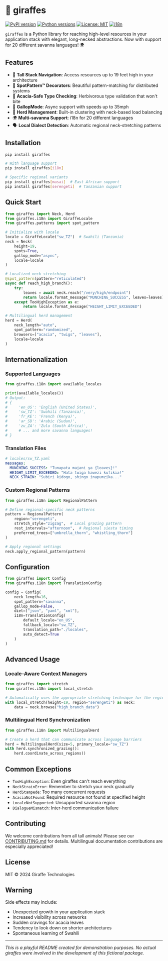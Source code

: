 # 🦒 giraffes

[![PyPI version](https://img.shields.io/badge/pypi-v0.19.4-blue.svg)](https://pypi.org/project/giraffes/)
[![Python versions](https://img.shields.io/badge/python-3.8%20%7C%203.9%20%7C%203.10%20%7C%203.11-blue)](https://pypi.org/project/giraffes/)
[![License: MIT](https://img.shields.io/badge/License-MIT-yellow.svg)](https://opensource.org/licenses/MIT)
[![i18n](https://img.shields.io/badge/i18n-20%20languages-green.svg)](https://pypi.org/project/giraffes/)

`giraffes` is a Python library for reaching high-level resources in your application stack with elegant, long-necked abstractions. Now with support for 20 different savanna languages! 🌍

## Features

- 🦒 **Tall Stack Navigation**: Access resources up to 19 feet high in your architecture
- 🔄 **SpotPattern™ Decorators**: Beautiful pattern-matching for distributed systems
- 🌳 **Acacia-Safe Type Checking**: Herbivorous type validation that won't bite
- 🏃 **GallopMode**: Async support with speeds up to 35mph
- 🦒 **Herd Management**: Built-in clustering with neck-based load balancing
- 🌍 **Multi-savanna Support**: i18n for 20 different languages
- 🗣️ **Local Dialect Detection**: Automatic regional neck-stretching patterns

## Installation

```bash
pip install giraffes

# With language support
pip install giraffes[i18n]

# Specific regional variants
pip install giraffes[masai]  # East African support
pip install giraffes[serengeti]  # Tanzanian support
```

## Quick Start

```python
from giraffes import Neck, Herd
from giraffes.i18n import GiraffeLocale
from giraffes.patterns import spot_pattern

# Initialize with locale
locale = GiraffeLocale("sw_TZ")  # Swahili (Tanzania)
neck = Neck(
    height=19,
    spots=True,
    gallop_mode="async",
    locale=locale
)

# Localized neck stretching
@spot_pattern(pattern="reticulated")
async def reach_high_branch():
    try:
        leaves = await neck.reach("/very/high/endpoint")
        return locale.format_message("MUNCHING_SUCCESS", leaves=leaves)
    except TooHighException as e:
        return locale.format_message("HEIGHT_LIMIT_EXCEEDED")

# Multilingual herd management
herd = Herd(
    neck_length="auto",
    spot_pattern="randomized",
    browsers=["acacia", "twigs", "leaves"],
    locale=locale
)
```

## Internationalization

### Supported Languages

```python
from giraffes.i18n import available_locales

print(available_locales())
# Output:
# {
#     'en_US': 'English (United States)',
#     'sw_TZ': 'Swahili (Tanzania)',
#     'fr_KE': 'French (Kenya)',
#     'ar_SD': 'Arabic (Sudan)',
#     'zu_ZA': 'Zulu (South Africa)',
#     # ... and more savanna languages!
# }
```

### Translation Files

```yaml
# locales/sw_TZ.yaml
messages:
  MUNCHING_SUCCESS: "Tunapata majani ya {leaves}!"
  HEIGHT_LIMIT_EXCEEDED: "Hata twiga hawezi kufikia!"
  NECK_STRAIN: "Subiri kidogo, shingo inapumzika..."
```

### Custom Regional Patterns

```python
from giraffes.i18n import RegionalPattern

# Define regional-specific neck patterns
pattern = RegionalPattern(
    region="serengeti",
    stretch_style="zigzag",  # Local grazing pattern
    rest_intervals="afternoon",  # Regional siesta timing
    preferred_trees=["umbrella_thorn", "whistling_thorn"]
)

# Apply regional settings
neck.apply_regional_pattern(pattern)
```

## Configuration

```python
from giraffes import Config
from giraffes.i18n import TranslationConfig

config = Config(
    neck_length=16,
    spot_pattern="savanna",
    gallop_mode=False,
    diet=["json", "yaml", "xml"],
    i18n=TranslationConfig(
        default_locale="en_US",
        fallback_locale="sw_TZ",
        translation_path="./locales",
        auto_detect=True
    )
)
```

## Advanced Usage

### Locale-Aware Context Managers

```python
from giraffes import stretch
from giraffes.i18n import local_stretch

# Automatically uses the appropriate stretching technique for the region
with local_stretch(height=19, region="serengeti") as neck:
    data = neck.browse("high_branch_data")
```

### Multilingual Herd Synchronization

```python
from giraffes.i18n import MultilingualHerd

# Create a herd that can communicate across language barriers
herd = MultilingualHerd(size=5, primary_locale="sw_TZ")
with herd.synchronized_grazing():
    herd.coordinate_across_regions()
```

## Common Exceptions

- `TooHighException`: Even giraffes can't reach everything
- `NeckStrainError`: Remember to stretch your neck gradually
- `HerdStampede`: Too many concurrent requests
- `AcaciaNotFound`: Required resource not found at specified height
- `LocaleNotSupported`: Unsupported savanna region
- `DialogueMismatch`: Inter-herd communication failure

## Contributing

We welcome contributions from all tall animals! Please see our [CONTRIBUTING.md](CONTRIBUTING.md) for details. Multilingual documentation contributions are especially appreciated!

## License

MIT © 2024 Giraffe Technologies

## Warning

Side effects may include:

- Unexpected growth in your application stack
- Increased visibility across networks
- Sudden cravings for acacia leaves
- Tendency to look down on shorter architectures
- Spontaneous learning of Swahili

---
*This is a playful README created for demonstration purposes. No actual giraffes were involved in the development of this fictional package.*
